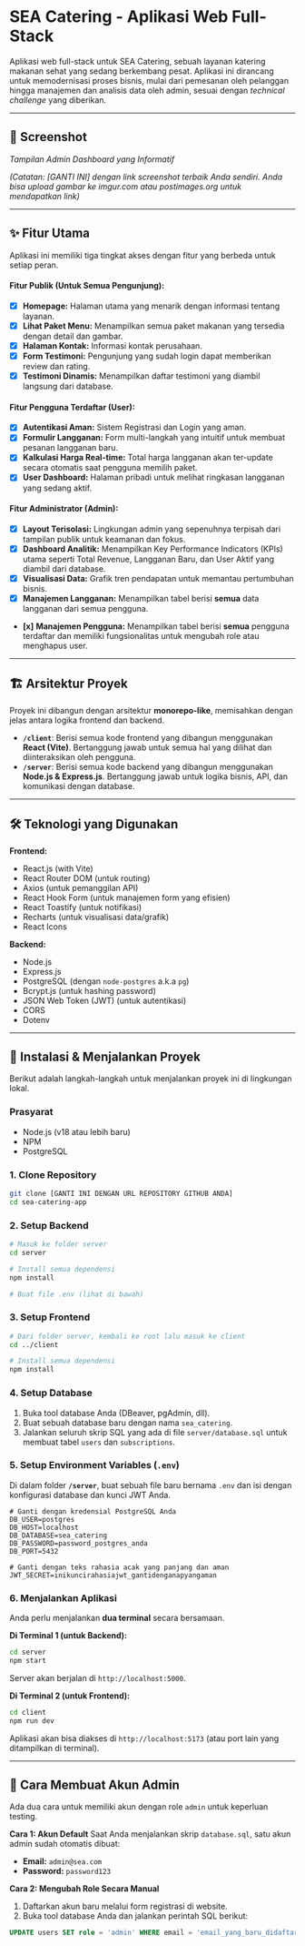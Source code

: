 # SEA Catering - Aplikasi Web Full-Stack

Aplikasi web full-stack untuk SEA Catering, sebuah layanan katering makanan sehat yang sedang berkembang pesat. Aplikasi ini dirancang untuk memodernisasi proses bisnis, mulai dari pemesanan oleh pelanggan hingga manajemen dan analisis data oleh admin, sesuai dengan *technical challenge* yang diberikan.

-----

## 📸 Screenshot

*Tampilan Admin Dashboard yang Informatif*

*(Catatan: [GANTI INI] dengan link screenshot terbaik Anda sendiri. Anda bisa upload gambar ke imgur.com atau postimages.org untuk mendapatkan link)*

-----

## ✨ Fitur Utama

Aplikasi ini memiliki tiga tingkat akses dengan fitur yang berbeda untuk setiap peran.

#### **Fitur Publik (Untuk Semua Pengunjung):**

  - [x] **Homepage:** Halaman utama yang menarik dengan informasi tentang layanan.
  - [x] **Lihat Paket Menu:** Menampilkan semua paket makanan yang tersedia dengan detail dan gambar.
  - [x] **Halaman Kontak:** Informasi kontak perusahaan.
  - [x] **Form Testimoni:** Pengunjung yang sudah login dapat memberikan review dan rating.
  - [x] **Testimoni Dinamis:** Menampilkan daftar testimoni yang diambil langsung dari database.

#### **Fitur Pengguna Terdaftar (User):**

  - [x] **Autentikasi Aman:** Sistem Registrasi dan Login yang aman.
  - [x] **Formulir Langganan:** Form multi-langkah yang intuitif untuk membuat pesanan langganan baru.
  - [x] **Kalkulasi Harga Real-time:** Total harga langganan akan ter-update secara otomatis saat pengguna memilih paket.
  - [x] **User Dashboard:** Halaman pribadi untuk melihat ringkasan langganan yang sedang aktif.

#### **Fitur Administrator (Admin):**

  - [x] **Layout Terisolasi:** Lingkungan admin yang sepenuhnya terpisah dari tampilan publik untuk keamanan dan fokus.
  - [x] **Dashboard Analitik:** Menampilkan Key Performance Indicators (KPIs) utama seperti Total Revenue, Langganan Baru, dan User Aktif yang diambil dari database.
  - [x] **Visualisasi Data:** Grafik tren pendapatan untuk memantau pertumbuhan bisnis.
  - [x] **Manajemen Langganan:** Menampilkan tabel berisi **semua** data langganan dari semua pengguna.
  - **[x]** **Manajemen Pengguna:** Menampilkan tabel berisi **semua** pengguna terdaftar dan memiliki fungsionalitas untuk mengubah role atau menghapus user.

-----

## 🏗️ Arsitektur Proyek

Proyek ini dibangun dengan arsitektur **monorepo-like**, memisahkan dengan jelas antara logika frontend dan backend.

  * **`/client`**: Berisi semua kode frontend yang dibangun menggunakan **React (Vite)**. Bertanggung jawab untuk semua hal yang dilihat dan diinteraksikan oleh pengguna.
  * **`/server`**: Berisi semua kode backend yang dibangun menggunakan **Node.js & Express.js**. Bertanggung jawab untuk logika bisnis, API, dan komunikasi dengan database.

-----

## 🛠️ Teknologi yang Digunakan

**Frontend:**

  * React.js (with Vite)
  * React Router DOM (untuk routing)
  * Axios (untuk pemanggilan API)
  * React Hook Form (untuk manajemen form yang efisien)
  * React Toastify (untuk notifikasi)
  * Recharts (untuk visualisasi data/grafik)
  * React Icons

**Backend:**

  * Node.js
  * Express.js
  * PostgreSQL (dengan `node-postgres` a.k.a `pg`)
  * Bcrypt.js (untuk hashing password)
  * JSON Web Token (JWT) (untuk autentikasi)
  * CORS
  * Dotenv

-----

## 🚀 Instalasi & Menjalankan Proyek

Berikut adalah langkah-langkah untuk menjalankan proyek ini di lingkungan lokal.

### **Prasyarat**

  * Node.js (v18 atau lebih baru)
  * NPM
  * PostgreSQL

### **1. Clone Repository**

```bash
git clone [GANTI INI DENGAN URL REPOSITORY GITHUB ANDA]
cd sea-catering-app
```

### **2. Setup Backend**

```bash
# Masuk ke folder server
cd server

# Install semua dependensi
npm install

# Buat file .env (lihat di bawah)
```

### **3. Setup Frontend**

```bash
# Dari folder server, kembali ke root lalu masuk ke client
cd ../client

# Install semua dependensi
npm install
```

### **4. Setup Database**

1.  Buka tool database Anda (DBeaver, pgAdmin, dll).
2.  Buat sebuah database baru dengan nama `sea_catering`.
3.  Jalankan seluruh skrip SQL yang ada di file `server/database.sql` untuk membuat tabel `users` dan `subscriptions`.

### **5. Setup Environment Variables (`.env`)**

Di dalam folder **`/server`**, buat sebuah file baru bernama `.env` dan isi dengan konfigurasi database dan kunci JWT Anda.

```env
# Ganti dengan kredensial PostgreSQL Anda
DB_USER=postgres
DB_HOST=localhost
DB_DATABASE=sea_catering
DB_PASSWORD=password_postgres_anda
DB_PORT=5432

# Ganti dengan teks rahasia acak yang panjang dan aman
JWT_SECRET=inikuncirahasiajwt_gantidenganapyangaman
```

### **6. Menjalankan Aplikasi**

Anda perlu menjalankan **dua terminal** secara bersamaan.

**Di Terminal 1 (untuk Backend):**

```bash
cd server
npm start
```

Server akan berjalan di `http://localhost:5000`.

**Di Terminal 2 (untuk Frontend):**

```bash
cd client
npm run dev
```

Aplikasi akan bisa diakses di `http://localhost:5173` (atau port lain yang ditampilkan di terminal).

-----

## 👮 Cara Membuat Akun Admin

Ada dua cara untuk memiliki akun dengan role `admin` untuk keperluan testing.

**Cara 1: Akun Default**
Saat Anda menjalankan skrip `database.sql`, satu akun admin sudah otomatis dibuat:

  * **Email:** `admin@sea.com`
  * **Password:** `password123`

**Cara 2: Mengubah Role Secara Manual**

1.  Daftarkan akun baru melalui form registrasi di website.
2.  Buka tool database Anda dan jalankan perintah SQL berikut:

<!-- end list -->

```sql
UPDATE users SET role = 'admin' WHERE email = 'email_yang_baru_didaftarkan@example.com';
```
